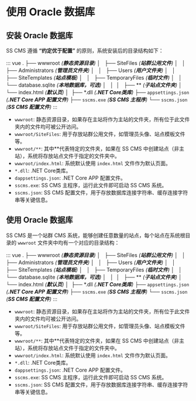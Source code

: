 # 使用 Oracle 数据库

## 安装 Oracle 数据库

SS CMS 遵循 **“约定优于配置”** 的原则，系统安装后的目录结构如下：

::: vue
.
├── wwwroot _(**静态资源目录**)_
│   ├── SiteFiles _(**站群公用文件**)_
│   │   ├── Administrators _(**管理员文件夹**)_
│   │   ├── Users _(**用户文件夹**)_
│   │   ├── SiteTemplates _(**站点模板**)_
│   │   ├── TemporaryFiles _(**临时文件**)_
│   │   └── database.sqlite _(**本地数据库，可选**)_
│   │ 
│   ├── ** _(**子站点文件夹**)_
│   └── index.html _(**默认页**)_
│ 
├── *.dll _(**.NET Core类库**)_
├── `appsettings.json` _(**.NET Core APP 配置文件**)_
├── `sscms.exe` _(**SS CMS 主程序**)_
└── `sscms.json` _(**SS CMS 配置文件**)_
:::

- `wwwroot`: 静态资源目录，如果存在主站将作为主站的文件夹，所有位于此文件夹内的文件均可被公开访问。
- `wwwroot/SiteFiles`: 用于存放站群公用文件，如管理员头像、站点模板文件等。
- `wwwroot/**`: 其中**代表特定的文件夹，如果在 SS CMS 中创建站点（非主站），系统将存放站点文件于指定的文件夹中。
- `wwwroot/index.html`: 系统默认使用 `index.html` 文件作为默认页面。
- `*.dll`: .NET Core类库。
- `dappsettings.json`: .NET Core APP 配置文件。
- `sscms.exe`: SS CMS 主程序，运行此文件即可启动 SS CMS 系统。
- `sscms.json`: SS CMS 配置文件，用于存放数据库连接字符串、缓存连接字符串等关键信息。

<!-- ::: warning 注意
当你想要去自定义 `templates/ssr.html` 或 `templates/dev.html` 时，最好基于 [默认的模板文件](https://github.com/vuejs/vuepress/blob/master/packages/%40vuepress/core/lib/client/index.dev.html) 来修改，否则可能会导致构建出错。
::: -->

<!-- **同时阅读:**

- [配置](../config/README.md)
- [主题](../theme/README.md)
- [默认主题配置](../theme/default-theme-config.md) -->

## 使用 Oracle 数据库

SS CMS 是一个站群 CMS 系统，能够创建任意数量的站点，每个站点在系统根目录的 `wwwroot` 文件夹中均有一个对应的目录结构：

::: vue
.
├── wwwroot _(**静态资源目录**)_
│   ├── SiteFiles _(**站群公用文件**)_
│   │   ├── Administrators _(**管理员文件夹**)_
│   │   ├── Users _(**用户文件夹**)_
│   │   ├── SiteTemplates _(**站点模板**)_
│   │   ├── TemporaryFiles _(**临时文件**)_
│   │   └── database.sqlite _(**本地数据库，可选**)_
│   │ 
│   ├── ** _(**子站点文件夹**)_
│   └── index.html _(**默认页**)_
│ 
├── *.dll _(**.NET Core类库**)_
├── `appsettings.json` _(**.NET Core APP 配置文件**)_
├── `sscms.exe` _(**SS CMS 主程序**)_
└── `sscms.json` _(**SS CMS 配置文件**)_
:::

- `wwwroot`: 静态资源目录，如果存在主站将作为主站的文件夹，所有位于此文件夹内的文件均可被公开访问。
- `wwwroot/SiteFiles`: 用于存放站群公用文件，如管理员头像、站点模板文件等。
- `wwwroot/**`: 其中**代表特定的文件夹，如果在 SS CMS 中创建站点（非主站），系统将存放站点文件于指定的文件夹中。
- `wwwroot/index.html`: 系统默认使用 `index.html` 文件作为默认页面。
- `*.dll`: .NET Core类库。
- `dappsettings.json`: .NET Core APP 配置文件。
- `sscms.exe`: SS CMS 主程序，运行此文件即可启动 SS CMS 系统。
- `sscms.json`: SS CMS 配置文件，用于存放数据库连接字符串、缓存连接字符串等关键信息。